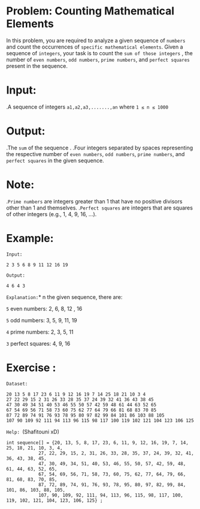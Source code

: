 Problem: Counting Mathematical Elements
=======================================

In this problem, you are required to analyze a given sequence of `numbers` and count the occurrences of `specific mathematical elements`. Given a sequence of `integers`,
your task is to count the `sum of those integers` , the number of `even numbers`, `odd numbers`, `prime numbers`, and `perfect squares` present in the sequence.

Input:
=====
.A sequence of integers `a1,a2,a3,.......,an` where `1 ≤ n ≤ 1000`

Output:
=======
.The `sum` of the sequence .
.Four integers separated by spaces representing the respective number of `even numbers`, `odd numbers`, `prime numbers`, and `perfect squares` in the given sequence.

Note:
=====
.`Prime numbers` are integers greater than 1 that have no positive divisors other than 1 and themselves.
.`Perfect squares` are integers that are squares of other integers (e.g., 1, 4, 9, 16, ...).

Example:
========
`Input:`
```shell
2 3 5 6 8 9 11 12 16 19
```

`Output:`
```shell
4 6 4 3
```
`Explanation:`*
n the given sequence, there are:

`5` even numbers: 2, 6, 8, 12 , 16

`5` odd numbers: 3, 5, 9, 11, 19

`4` prime numbers: 2, 3, 5, 11

`3` perfect squares: 4, 9, 16


Exercise :
==========
`Dataset:`
```shell
20 13 5 8 17 23 6 11 9 12 16 19 7 14 25 18 21 10 3 4
27 22 29 15 2 31 26 33 28 35 37 24 39 32 41 36 43 38 45
47 30 49 34 51 40 53 46 55 50 57 42 59 48 61 44 63 52 65
67 54 69 56 71 58 73 60 75 62 77 64 79 66 81 68 83 70 85
87 72 89 74 91 76 93 78 95 80 97 82 99 84 101 86 103 88 105
107 90 109 92 111 94 113 96 115 98 117 100 119 102 121 104 123 106 125
```
`Help: `(Shafitouni xD)
```shell
int sequence[] = {20, 13, 5, 8, 17, 23, 6, 11, 9, 12, 16, 19, 7, 14, 25, 18, 21, 10, 3, 4,
            27, 22, 29, 15, 2, 31, 26, 33, 28, 35, 37, 24, 39, 32, 41, 36, 43, 38, 45,
            47, 30, 49, 34, 51, 40, 53, 46, 55, 50, 57, 42, 59, 48, 61, 44, 63, 52, 65,
            67, 54, 69, 56, 71, 58, 73, 60, 75, 62, 77, 64, 79, 66, 81, 68, 83, 70, 85,
            87, 72, 89, 74, 91, 76, 93, 78, 95, 80, 97, 82, 99, 84, 101, 86, 103, 88, 105,
            107, 90, 109, 92, 111, 94, 113, 96, 115, 98, 117, 100, 119, 102, 121, 104, 123, 106, 125} ;
```
